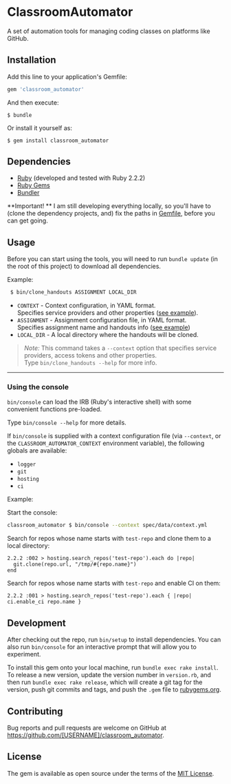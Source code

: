 # ClassroomAutomator

A set of automation tools for managing coding classes on platforms like GitHub.

## Installation

Add this line to your application's Gemfile:

```ruby
gem 'classroom_automator'
```

And then execute:

    $ bundle

Or install it yourself as:

    $ gem install classroom_automator

## Dependencies

 * [Ruby](https://www.ruby-lang.org/en/downloads/) (developed and tested with Ruby 2.2.2)
 * [Ruby Gems](https://rubygems.org/pages/download)
 * [Bundler](http://bundler.io/)


**Important! ** I am still developing everything locally, so you'll have to (clone the dependency projects, and) fix the paths in [Gemfile](Gemfile), before you can get going.



## Usage

Before you can start using the tools, you will need to run `bundle update` (in the root of this project) to download all dependencies.



Example:

```sh
 $ bin/clone_handouts ASSIGNMENT LOCAL_DIR
```

 * `CONTEXT` - Context configuration, in YAML format.       
   Specifies service providers and other properties ([see example](spec/data/context.yml)).
 * `ASSIGNMENT` - Assignment configuration file, in YAML format.       
   Specifies assignment name and handouts info ([see example](spec/data/assignment.yml))
 * `LOCAL_DIR` - A local directory where the handouts will be cloned.

 > _Note:_ This command takes a `--context` option that specifies service
 > providers, access tokens and other properties.       
 > Type `bin/clone_handouts --help` for more info.

----

### Using the console

`bin/console` can load the IRB (Ruby's interactive shell) with some convenient functions pre-loaded.

Type `bin/console --help` for more details.

If `bin/console` is supplied with a context configuration file (via `--context`, or the `CLASSROOM_AUTOMATOR_CONTEXT` environment variable), the following globals are available:

 * `logger`
 * `git`
 * `hosting`
 * `ci`


Example:

Start the console:

```sh
classroom_automator $ bin/console --context spec/data/context.yml
```

Search for repos whose name starts with `test-repo` and clone them to a local directory:

```
2.2.2 :002 > hosting.search_repos('test-repo').each do |repo|
  git.clone(repo.url, "/tmp/#{repo.name}")
end
```

Search for repos whose name starts with `test-repo` and enable CI on them:

```
2.2.2 :001 > hosting.search_repos('test-repo').each { |repo| ci.enable_ci repo.name }
```

## Development

After checking out the repo, run `bin/setup` to install dependencies. You can also run `bin/console` for an interactive prompt that will allow you to experiment.

To install this gem onto your local machine, run `bundle exec rake install`. To release a new version, update the version number in `version.rb`, and then run `bundle exec rake release`, which will create a git tag for the version, push git commits and tags, and push the `.gem` file to [rubygems.org](https://rubygems.org).

## Contributing

Bug reports and pull requests are welcome on GitHub at https://github.com/[USERNAME]/classroom_automator.


## License

The gem is available as open source under the terms of the [MIT License](http://opensource.org/licenses/MIT).
